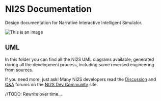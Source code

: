 # NI2S Documentation
Design documentation for Narrative Interactive Intelligent Simulator.

![This is an image](/../../../../ARWNI2S/.github/blob/main/assets/images/work-in-progress.png)

## UML
In this folder you can find all the NI2S UML diagrams available; generated during all the development process, including some reversed engineering from sources.

If you need more, just ask! Many NI2S developers read the [Discussion](https://not.available.yet/latest?exclude_tag=question) and [Q&A](https://not.available.yet/tag/question) forums on the [NI2S Dev Community](https://not.available.yet/community/) site.

//TODO: Rewrite over time...